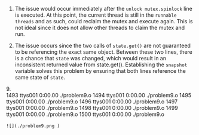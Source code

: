 1. The issue would occur immediately after the `unlock mutex.spinlock` line is executed. At this point, the current thread is still in the `runnable threads` and as such, could reclaim the mutex and execute again. This is not ideal since it does not allow other threads to claim the mutex and run.

2. The issue occurs since the two calls of `state.get()` are not guaranteed to be referencing the exact same object. Between these two lines, there is a chance that `state` was changed, which would result in an inconsistent returned value from state.get(). Establishing the `snapshot` variable solves this problem by ensuring that both lines reference the same state of `state`.

9.\
1493 ttys001 0:00.00 ./problem9.o 1494 ttys001 0:00.00 ./problem9.o 1495 ttys001 0:00.00 ./problem9.o 1496 ttys001 0:00.00 ./problem9.o 1497 ttys001 0:00.00 ./problem9.o 1498 ttys001 0:00.00 ./problem9.o 1499 ttys001 0:00.00 ./problem9.o 1500 ttys001 0:00.00 ./problem9.o

    ![](./problem9.png )
